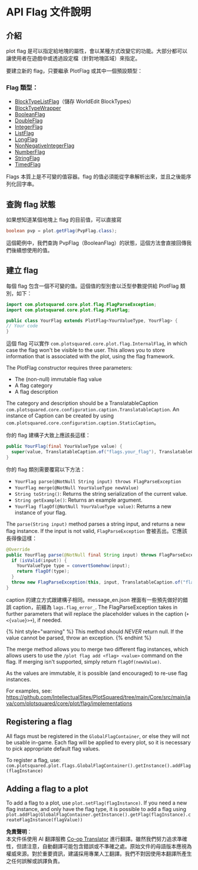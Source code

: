 <!--
CO_OP_TRANSLATOR_METADATA:
{
  "original_hash": "6d15a05506602edc4270ccb5c071a3f3",
  "translation_date": "2025-05-13T03:57:18+00:00",
  "source_file": "plotsquared/api/flag-api.md",
  "language_code": "tw"
}
-->
# API Flag 文件說明

## 介紹

plot flag 是可以指定給地塊的屬性，會以某種方式改變它的功能。大部分都可以讓使用者在遊戲中或透過設定檔（針對地塊區域）來指定。

要建立新的 flag，只要繼承 PlotFlag 或其中一個預設類型：

### Flag 類型：
* [BlockTypeListFlag](https://intellectualsites.github.io/plotsquared-javadocs/core/com/plotsquared/core/plot/flag/types/BlockTypeListFlag.html)（儲存 WorldEdit BlockTypes）
* [BlockTypeWrapper](https://intellectualsites.github.io/plotsquared-javadocs/core/com/plotsquared/core/plot/flag/types/BlockTypeWrapper.html)
* [BooleanFlag](https://intellectualsites.github.io/plotsquared-javadocs/core/com/plotsquared/core/plot/flag/types/BooleanFlag.html)
* [DoubleFlag](https://intellectualsites.github.io/plotsquared-javadocs/core/com/plotsquared/core/plot/flag/types/DoubleFlag.html)
* [IntegerFlag](https://intellectualsites.github.io/plotsquared-javadocs/core/com/plotsquared/core/plot/flag/types/IntegerFlag.html)
* [ListFlag](https://intellectualsites.github.io/plotsquared-javadocs/core/com/plotsquared/core/plot/flag/types/ListFlag.html)
* [LongFlag](https://intellectualsites.github.io/plotsquared-javadocs/core/com/plotsquared/core/plot/flag/types/LongFlag.html)
* [NonNegativeIntegerFlag](https://intellectualsites.github.io/plotsquared-javadocs/core/com/plotsquared/core/plot/flag/types/NonNegativeIntegerFlag.html)
* [NumberFlag](https://intellectualsites.github.io/plotsquared-javadocs/core/com/plotsquared/core/plot/flag/types/NumberFlag.html)
* [StringFlag](https://intellectualsites.github.io/plotsquared-javadocs/core/com/plotsquared/core/plot/flag/types/StringFlag.html)
* [TimedFlag](https://intellectualsites.github.io/plotsquared-javadocs/core/com/plotsquared/core/plot/flag/types/TimedFlag.html)

Flags 本質上是不可變的值容器。flag 的值必須能從字串解析出來，並且之後能序列化回字串。

## 查詢 flag 狀態

如果想知道某個地塊上 flag 的目前值，可以直接寫

```java
boolean pvp = plot.getFlag(PvpFlag.class);
```

這個範例中，我們查詢 PvpFlag（BooleanFlag）的狀態，這個方法會直接回傳我們後續想使用的值。

## 建立 flag

每個 flag 包含一個不可變的值。這個值的型別會以泛型參數提供給 PlotFlag 類別，如下：

```java
import com.plotsquared.core.plot.flag.FlagParseException;
import com.plotsquared.core.plot.flag.PlotFlag;

public class YourFlag extends PlotFlag<YourValueType, YourFlag> {
// Your code
}
```

這個 flag 可以實作 `com.plotsquared.core.plot.flag.InternalFlag`, in which case the flag won't be visible to the user. This allows you to store information that is associated with the plot, using the flag framework.

The PlotFlag constructor requires three parameters:

* The (non-null) immutable flag value
* A flag category
* A flag description

The category and description should be a TranslatableCaption `com.plotsquared.core.configuration.caption.TranslatableCaption`.
An instance of Caption can be created by using `com.plotsquared.core.configuration.caption.StaticCaption`。

你的 flag 建構子大致上應該長這樣：

```java
public YourFlag(final YourValueType value) {
  super(value, TranslatableCaption.of("flags.your_flag"), TranslatableCaption.of("flags.your_description"));
}
```

你的 flag 類別需要覆寫以下方法：

* `YourFlag parse(@NotNull String input) throws FlagParseException`
* `YourFlag merge(@NotNull YourValueType newValue)`
* `String toString()`: Returns the string serialization of the current value.
* `String getExample()`: Returns an example argument.
* `YourFlag flagOf(@NotNull YourValueType value)`: Returns a new instance of your flag.

The `parse(String input)` method parses a string input, and returns a new flag instance.
If the input is not valid, `FlagParseException` 會被丟出。它應該長得像這樣：

```java
@Override
public YourFlag parse(@NotNull final String input) throws FlagParseException {
  if (isValid(input)) {
    YourValueType type = convertSomehow(input);
    return flagOf(type);
  }
  throw new FlagParseException(this, input, TranslatableCaption.of("flags.caption_message"));
}
```

caption 的建立方式跟建構子相同。message_en.json 裡面有一些預先做好的錯誤 caption，前綴為 `lags.flag_error_`. The FlagParseException takes in further parameters that will replace the placeholder values in the caption (`+<{value}>+`), if needed.

{% hint style="warning" %}
This method should *NEVER* return null. If the value cannot be parsed, throw an exception.
{% endhint %}

The merge method allows you to merge two different flag instances, which allows users to use the `/plot flag add <flag> <value>` command on the flag. If merging isn't supported, simply return `flagOf(newValue)`.

As the values are immutable, it is possible (and encouraged) to re-use flag instances.

For examples, see: https://github.com/IntellectualSites/PlotSquared/tree/main/Core/src/main/java/com/plotsquared/core/plot/flag/implementations

## Registering a flag

All flags must be registered in the `GlobalFlagContainer`, or else they will not be usable in-game.
Each flag will be applied to every plot, so it is necessary to pick appropriate default flag values.

To register a flag, use:
`com.plotsquared.plot.flags.GlobalFlagContainer().getInstance().addFlag(flagInstance)`

## Adding a flag to a plot

To add a flag to a plot, use `plot.setFlag(flagInstance)`. If you need a new flag instance, and only have the flag type, it is possible to add a flag using `plot.addFlag(GlobalFlagContainer.getInstance().getFlag(flagInstance).createFlagInstance(flagValue))`

**免責聲明**：  
本文件係使用 AI 翻譯服務 [Co-op Translator](https://github.com/Azure/co-op-translator) 進行翻譯。雖然我們努力追求準確性，但請注意，自動翻譯可能包含錯誤或不準確之處。原始文件的母語版本應視為權威來源。對於重要資訊，建議採用專業人工翻譯。我們不對因使用本翻譯所產生之任何誤解或誤譯負責。